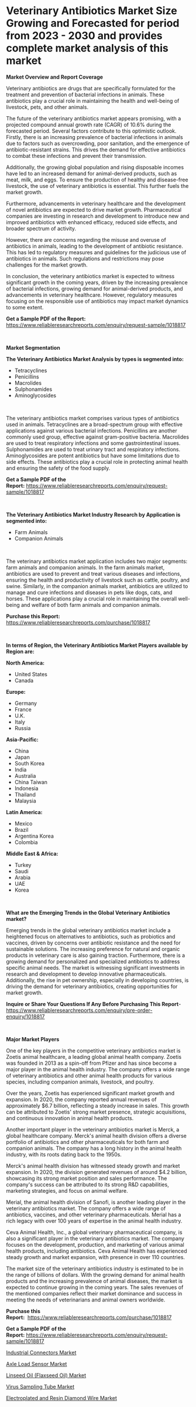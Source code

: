 <p><h1>Veterinary Antibiotics Market Size Growing and Forecasted for period from 2023 - 2030 and provides complete market analysis of this market</h1></p><p><strong>Market Overview and Report Coverage</strong></p>
<p><p>Veterinary antibiotics are drugs that are specifically formulated for the treatment and prevention of bacterial infections in animals. These antibiotics play a crucial role in maintaining the health and well-being of livestock, pets, and other animals.</p><p>The future of the veterinary antibiotics market appears promising, with a projected compound annual growth rate (CAGR) of 10.6% during the forecasted period. Several factors contribute to this optimistic outlook. Firstly, there is an increasing prevalence of bacterial infections in animals due to factors such as overcrowding, poor sanitation, and the emergence of antibiotic-resistant strains. This drives the demand for effective antibiotics to combat these infections and prevent their transmission.</p><p>Additionally, the growing global population and rising disposable incomes have led to an increased demand for animal-derived products, such as meat, milk, and eggs. To ensure the production of healthy and disease-free livestock, the use of veterinary antibiotics is essential. This further fuels the market growth.</p><p>Furthermore, advancements in veterinary healthcare and the development of novel antibiotics are expected to drive market growth. Pharmaceutical companies are investing in research and development to introduce new and improved antibiotics with enhanced efficacy, reduced side effects, and broader spectrum of activity.</p><p>However, there are concerns regarding the misuse and overuse of antibiotics in animals, leading to the development of antibiotic resistance. This has led to regulatory measures and guidelines for the judicious use of antibiotics in animals. Such regulations and restrictions may pose challenges for the market growth.</p><p>In conclusion, the veterinary antibiotics market is expected to witness significant growth in the coming years, driven by the increasing prevalence of bacterial infections, growing demand for animal-derived products, and advancements in veterinary healthcare. However, regulatory measures focusing on the responsible use of antibiotics may impact market dynamics to some extent.</p></p>
<p><strong>Get a Sample PDF of the Report:</strong> <a href="https://www.reliableresearchreports.com/enquiry/request-sample/1018817">https://www.reliableresearchreports.com/enquiry/request-sample/1018817</a></p>
<p>&nbsp;</p>
<p><strong>Market Segmentation</strong></p>
<p><strong>The Veterinary Antibiotics Market Analysis by types is segmented into:</strong></p>
<p><ul><li>Tetracyclines</li><li>Penicillins</li><li>Macrolides</li><li>Sulphonamides</li><li>Aminoglycosides</li></ul></p>
<p>&nbsp;</p>
<p><p>The veterinary antibiotics market comprises various types of antibiotics used in animals. Tetracyclines are a broad-spectrum group with effective applications against various bacterial infections. Penicillins are another commonly used group, effective against gram-positive bacteria. Macrolides are used to treat respiratory infections and some gastrointestinal issues. Sulphonamides are used to treat urinary tract and respiratory infections. Aminoglycosides are potent antibiotics but have some limitations due to side effects. These antibiotics play a crucial role in protecting animal health and ensuring the safety of the food supply.</p></p>
<p><strong>Get a Sample PDF of the Report:</strong>&nbsp;<a href="https://www.reliableresearchreports.com/enquiry/request-sample/1018817">https://www.reliableresearchreports.com/enquiry/request-sample/1018817</a></p>
<p>&nbsp;</p>
<p><strong>The Veterinary Antibiotics Market Industry Research by Application is segmented into:</strong></p>
<p><ul><li>Farm Animals</li><li>Companion Animals</li></ul></p>
<p>&nbsp;</p>
<p><p>The veterinary antibiotics market application includes two major segments: farm animals and companion animals. In the farm animals market, antibiotics are used to prevent and treat various diseases and infections, ensuring the health and productivity of livestock such as cattle, poultry, and swine. Similarly, in the companion animals market, antibiotics are utilized to manage and cure infections and diseases in pets like dogs, cats, and horses. These applications play a crucial role in maintaining the overall well-being and welfare of both farm animals and companion animals.</p></p>
<p><strong>Purchase this Report:</strong>&nbsp; <a href="https://www.reliableresearchreports.com/purchase/1018817">https://www.reliableresearchreports.com/purchase/1018817</a></p>
<p>&nbsp;</p>
<p><strong>In terms of Region, the Veterinary Antibiotics Market Players available by Region are:</strong></p>
<p>
    <p> <strong> North America: </strong>
        <ul>
            <li>United States</li>
            <li>Canada</li>
        </ul>
        </p> 
    <p> <strong> Europe: </strong>
        <ul>
            <li>Germany</li>
            <li>France</li>
            <li>U.K.</li>
            <li>Italy</li>
            <li>Russia</li>
        </ul>
        </p> 
    <p> <strong> Asia-Pacific: </strong>
        <ul>
            <li>China</li>
            <li>Japan</li>
            <li>South Korea</li>
            <li>India</li>
            <li>Australia</li>
            <li>China Taiwan</li>
            <li>Indonesia</li>
            <li>Thailand</li>
            <li>Malaysia</li>
        </ul>
        </p> 
    <p> <strong> Latin America: </strong>
        <ul>
            <li>Mexico</li>
            <li>Brazil</li>
            <li>Argentina Korea</li>
            <li>Colombia</li>
        </ul>
        </p> 
    <p> <strong> Middle East & Africa: </strong>
        <ul>
            <li>Turkey</li>
            <li>Saudi</li>
            <li>Arabia</li>
            <li>UAE</li>
            <li>Korea</li>
        </ul>
    </p>
    </p>
<p>&nbsp;</p>
<p><strong>What are the Emerging Trends in the Global Veterinary Antibiotics market?</strong></p>
<p><p>Emerging trends in the global veterinary antibiotics market include a heightened focus on alternatives to antibiotics, such as probiotics and vaccines, driven by concerns over antibiotic resistance and the need for sustainable solutions. The increasing preference for natural and organic products in veterinary care is also gaining traction. Furthermore, there is a growing demand for personalized and specialized antibiotics to address specific animal needs. The market is witnessing significant investments in research and development to develop innovative pharmaceuticals. Additionally, the rise in pet ownership, especially in developing countries, is driving the demand for veterinary antibiotics, creating opportunities for market growth.</p></p>
<p><strong>Inquire or Share Your Questions If Any Before Purchasing This Report</strong>- <a href="https://www.reliableresearchreports.com/enquiry/pre-order-enquiry/1018817">https://www.reliableresearchreports.com/enquiry/pre-order-enquiry/1018817</a></p>
<p>&nbsp;</p>
<p><strong>Major Market Players</strong></p>
<p><p>One of the key players in the competitive veterinary antibiotics market is Zoetis animal healthcare, a leading global animal health company. Zoetis was founded in 2013 as a spin-off from Pfizer and has since become a major player in the animal health industry. The company offers a wide range of veterinary antibiotics and other animal health products for various species, including companion animals, livestock, and poultry. </p><p>Over the years, Zoetis has experienced significant market growth and expansion. In 2020, the company reported annual revenues of approximately $6.7 billion, reflecting a steady increase in sales. This growth can be attributed to Zoetis' strong market presence, strategic acquisitions, and continuous innovation in animal health products. </p><p>Another important player in the veterinary antibiotics market is Merck, a global healthcare company. Merck's animal health division offers a diverse portfolio of antibiotics and other pharmaceuticals for both farm and companion animals. The company has a long history in the animal health industry, with its roots dating back to the 1950s.</p><p>Merck's animal health division has witnessed steady growth and market expansion. In 2020, the division generated revenues of around $4.2 billion, showcasing its strong market position and sales performance. The company's success can be attributed to its strong R&D capabilities, marketing strategies, and focus on animal welfare.</p><p>Merial, the animal health division of Sanofi, is another leading player in the veterinary antibiotics market. The company offers a wide range of antibiotics, vaccines, and other veterinary pharmaceuticals. Merial has a rich legacy with over 100 years of expertise in the animal health industry.</p><p>Ceva Animal Health, Inc., a global veterinary pharmaceutical company, is also a significant player in the veterinary antibiotics market. The company focuses on the development, production, and marketing of various animal health products, including antibiotics. Ceva Animal Health has experienced steady growth and market expansion, with presence in over 110 countries.</p><p>The market size of the veterinary antibiotics industry is estimated to be in the range of billions of dollars. With the growing demand for animal health products and the increasing prevalence of animal diseases, the market is expected to continue growing in the coming years. The sales revenues of the mentioned companies reflect their market dominance and success in meeting the needs of veterinarians and animal owners worldwide.</p></p>
<p><strong>Purchase this Report:</strong>&nbsp;&nbsp;<a href="https://www.reliableresearchreports.com/purchase/1018817">https://www.reliableresearchreports.com/purchase/1018817</a></p>
<p></p>
<p><strong>Get a Sample PDF of the Report:</strong>&nbsp;<a href="https://www.reliableresearchreports.com/enquiry/request-sample/1018817">https://www.reliableresearchreports.com/enquiry/request-sample/1018817</a></p>
<p><p><a href="https://medium.com/@walterstanley64/industrial-connectors-market-size-growth-forecast-2023-2030-51825baf1bad">Industrial Connectors Market</a></p><p><a href="https://www.linkedin.com/pulse/axle-load-sensor-market-research-report-provides-thorough-industry-alrze/">Axle Load Sensor Market</a></p><p><a href="https://github.com/CliffMedina6/Market-Research-Report-List-1/blob/main/linseed-oil-flaxseed-oil-market.md">Linseed Oil (Flaxseed Oil) Market</a></p><p><a href="https://www.reportprime.com/virus-sampling-tube-r10104">Virus Sampling Tube Market</a></p><p><a href="https://github.com/RickHolmes3/Market-Research-Report-List-1/blob/main/electroplated-and-resin-diamond-wire-market.md">Electroplated and Resin Diamond Wire Market</a></p></p>